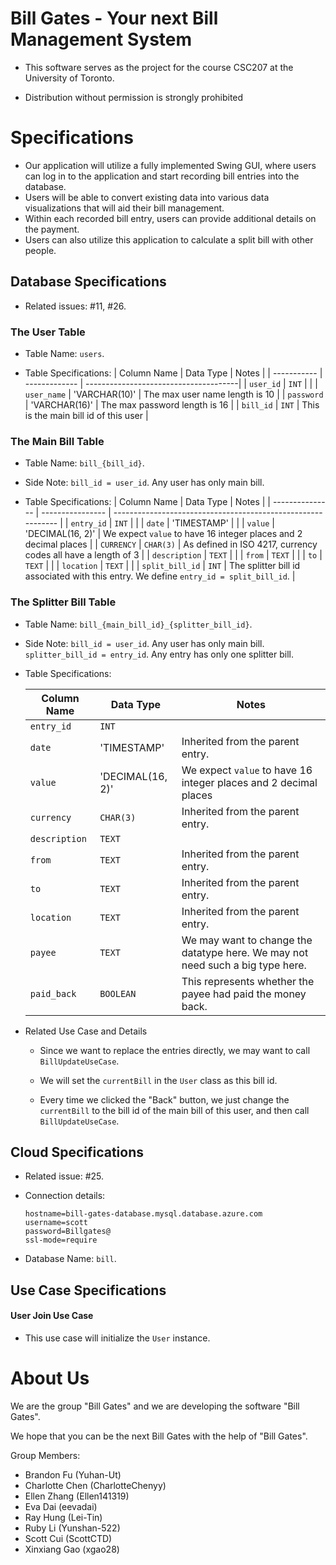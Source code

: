 # Bill Gates - Your next Bill Management System

- This software serves as the project for the course CSC207 at the University of Toronto.

- Distribution without permission is strongly prohibited

# Specifications

- Our application will utilize a fully implemented Swing GUI, 
where users can log in to the application and start recording bill entries into the database.
- Users will be able to convert existing data into various data visualizations that will 
aid their bill management. 
- Within each recorded bill entry, users can provide additional details on the payment. 
- Users can also utilize this application to calculate a split bill with other people.

## Database Specifications

- Related issues: #11, #26.

### The User Table

- Table Name: `users`.

- Table Specifications:
	| Column Name | Data Type     | Notes                             |
	| ----------- | ------------- | --------------------------------------|
	| `user_id`   | `INT`         |                                       |
	| `user_name` | 'VARCHAR(10)' | The max user name length is 10        |
	| `password`  | 'VARCHAR(16)' | The max password length is 16         |
	| `bill_id`   | `INT`         | This is the main bill id of this user |

### The Main Bill Table

- Table Name: `bill_{bill_id}`.

- Side Note: `bill_id = user_id`. Any user has only main bill.

- Table Specifications:
	| Column Name     | Data Type        | Notes                                                        |
  | --------------- | ---------------- | ------------------------------------------------------------ |
  | `entry_id`      | `INT`            |                                                              |
  | `date`          | 'TIMESTAMP'      |                                                              |
  | `value`         | 'DECIMAL(16, 2)' | We expect `value` to have 16 integer places and 2 decimal places |
  | `CURRENCY`      | `CHAR(3)`        | As defined in ISO 4217, currency codes all have a length of 3 |
  | `description`   | `TEXT`           |                                                              |
  | `from`          | `TEXT`           |                                                              |
  | `to`            | `TEXT`           |                                                              |
  | `location`      | `TEXT`           |                                                              |
  | `split_bill_id` | `INT`            | The splitter bill id associated with this entry. We define `entry_id = split_bill_id`. |

### The Splitter Bill Table

- Table Name: `bill_{main_bill_id}_{splitter_bill_id}`.

- Side Note: `bill_id = user_id`. Any user has only main bill. `splitter_bill_id = entry_id`. Any entry has only one splitter bill.

- Table Specifications:

    | Column Name   | Data Type        | Notes                                                        |
    | ------------- | ---------------- | ------------------------------------------------------------ |
    | `entry_id`    | `INT`            |                                                              |
    | `date`        | 'TIMESTAMP'      | Inherited from the parent entry.                             |
    | `value`       | 'DECIMAL(16, 2)' | We expect `value` to have 16 integer places and 2 decimal places |
    | `currency`    | `CHAR(3)`        | Inherited from the parent entry.                             |
    | `description` | `TEXT`           |                                                              |
    | `from`        | `TEXT`           | Inherited from the parent entry.                             |
    | `to`          | `TEXT`           | Inherited from the parent entry.                             |
    | `location`    | `TEXT`           | Inherited from the parent entry.                             |
    | `payee`       | `TEXT`           | We may want to change the datatype here. We may not need such a big type here. |
    | `paid_back`   | `BOOLEAN`        | This represents whether the payee had paid the money back.   |

- Related Use Case and Details

    - Since we want to replace the entries directly, we may want to call `BillUpdateUseCase`.

    - We will set the `currentBill` in the `User` class as this bill id.

    - Every time we clicked the "Back" button, we just change the `currentBill` to the bill id of the main bill of this user, and then call `BillUpdateUseCase`.

## Cloud Specifications

- Related issue: #25.

- Connection details:
    ```
    hostname=bill-gates-database.mysql.database.azure.com
    username=scott
    password=Billgates@
    ssl-mode=require
    ```

- Database Name: `bill`.

## Use Case Specifications

#### User Join Use Case

- This use case will initialize the `User` instance.

# About Us

We are the group "Bill Gates" and we are developing the software "Bill Gates".

We hope that you can be the next Bill Gates with the help of "Bill Gates".

Group Members:

- Brandon Fu (Yuhan-Ut)
- Charlotte Chen (CharlotteChenyy)
- Ellen Zhang (Ellen141319)
- Eva Dai (eevadai)
- Ray Hung (Lei-Tin)
- Ruby Li (Yunshan-522)
- Scott Cui (ScottCTD)
- Xinxiang Gao (xgao28)
